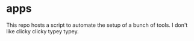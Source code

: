# apps
This repo hosts a script to automate the setup of a bunch of tools.  I don't like clicky clicky typey typey.
